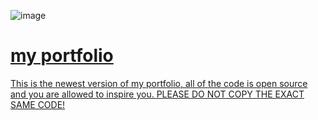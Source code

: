 ![image](https://github.com/i-am-henri/henri/assets/98414850/5f7604fc-1b1f-4e27-ab84-a34d00995574)
<a href="https://henri.gg" target="_blank">
  # my portfolio
  This is the newest version of my portfolio, all of the code is open source and you are allowed to inspire you. PLEASE DO NOT COPY THE EXACT SAME CODE!
</a>
